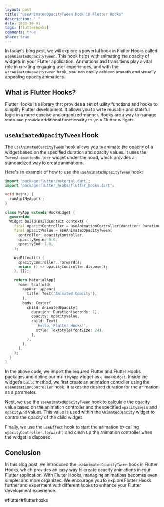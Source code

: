 ```yaml
---
layout: post
title: "useAnimatedOpacityTween hook in Flutter Hooks"
description: " "
date: 2023-10-01
tags: [flutterhooks]
comments: true
share: true
---
```


In today's blog post, we will explore a powerful hook in Flutter Hooks called `useAnimatedOpacityTween`. This hook helps with animating the opacity of widgets in your Flutter application. Animations and transitions play a vital role in creating engaging user experiences, and with the `useAnimatedOpacityTween` hook, you can easily achieve smooth and visually appealing opacity animations.

## What is Flutter Hooks?

Flutter Hooks is a library that provides a set of utility functions and hooks to simplify Flutter development. It allows you to write reusable and stateful logic in a more concise and organized manner. Hooks are a way to manage state and provide additional functionality to your Flutter widgets.

## `useAnimatedOpacityTween` Hook

The `useAnimatedOpacityTween` hook allows you to animate the opacity of a widget based on the specified duration and opacity values. It uses the `TweenAnimationBuilder` widget under the hood, which provides a standardized way to create animations.

Here's an example of how to use the `useAnimatedOpacityTween` hook:

```dart
import 'package:flutter/material.dart';
import 'package:flutter_hooks/flutter_hooks.dart';

void main() {
  runApp(MyApp());
}

class MyApp extends HookWidget {
  @override
  Widget build(BuildContext context) {
    final opacityController = useAnimationController(duration: Duration(seconds: 1));
    final opacityValue = useAnimatedOpacityTween(
      controller: opacityController,
      opacityBegin: 0.0,
      opacityEnd: 1.0,
    );

    useEffect(() {
      opacityController..forward();
      return () => opacityController.dispose();
    }, []);

    return MaterialApp(
      home: Scaffold(
        appBar: AppBar(
          title: Text('Animated Opacity'),
        ),
        body: Center(
          child: AnimatedOpacity(
            duration: Duration(seconds: 1),
            opacity: opacityValue,
            child: Text(
              'Hello, Flutter Hooks!',
              style: TextStyle(fontSize: 24),
            ),
          ),
        ),
      ),
    );
  }
}
```

In the above code, we import the required Flutter and Flutter Hooks packages and define our main `MyApp` widget as a `HookWidget`. Inside the widget's `build` method, we first create an animation controller using the `useAnimationController` hook. It takes the desired duration for the animation as a parameter.

Next, we use the `useAnimatedOpacityTween` hook to calculate the opacity value based on the animation controller and the specified `opacityBegin` and `opacityEnd` values. This value is used within the `AnimatedOpacity` widget to control the opacity of the child widget.

Finally, we use the `useEffect` hook to start the animation by calling `opacityController.forward()` and clean up the animation controller when the widget is disposed.

## Conclusion

In this blog post, we introduced the `useAnimatedOpacityTween` hook in Flutter Hooks, which provides an easy way to create opacity animations in your Flutter application. With Flutter Hooks, managing animations becomes even simpler and more organized. We encourage you to explore Flutter Hooks further and experiment with different hooks to enhance your Flutter development experience.

#flutter #flutterhooks
